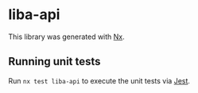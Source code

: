 # liba-api

This library was generated with [Nx](https://nx.dev).

## Running unit tests

Run `nx test liba-api` to execute the unit tests via [Jest](https://jestjs.io).
